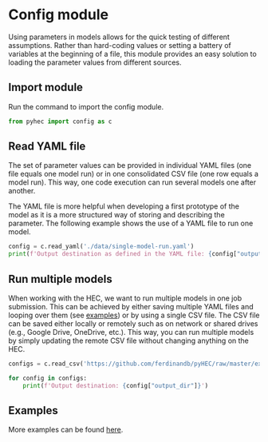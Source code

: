 # Config module

Using parameters in models allows for the quick testing of different assumptions. Rather than hard-coding values or setting a battery of variables at the beginning of a file, this module provides an easy solution to loading the parameter values from different sources. 

## Import module
Run the command to import the config module.

```python
from pyhec import config as c
```

## Read YAML file

The set of parameter values can be provided in individual YAML files (one file equals one model run) or in one consolidated CSV file (one row equals a model run). This way, one code execution can run several models one after another.

The YAML file is more helpful when developing a first prototype of the model as it is a more structured way of storing and describing the parameter. The following example shows the use of a YAML file to run one model.

```python
config = c.read_yaml('./data/single-model-run.yaml')
print(f'Output destination as defined in the YAML file: {config["output_dir"]}')
```

## Run multiple models 

When working with the HEC, we want to run multiple models in one job submission. This can be achieved by either saving multiple YAML files and looping over them (see [examples](https://github.com/ferdinandb/pyHEC/tree/master/examples/config)) or by using a single CSV file. The CSV file can be saved either locally or remotely such as on network or shared drives (e.g., Google Drive, OneDrive, etc.). This way, you can run multiple models by simply updating the remote CSV file without changing anything on the HEC.

```python
configs = c.read_csv('https://github.com/ferdinandb/pyHEC/raw/master/examples/config/data/multiple-model-runs.csv')

for config in configs:
    print(f'Output destination: {config["output_dir"]}')
```

## Examples

More examples can be found [here](https://github.com/ferdinandb/pyHEC/tree/master/examples/config).
